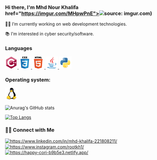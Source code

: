 ### Hi there, I'm Mhd Nour Khalifa href="https://imgur.com/MHpwPnE"><img src="https://i.imgur.com/MHpwPnE.gif" title="source: imgur.com" /></a>)

 👨‍💻 I’m currently working on web development technologies.
 
 📚 I'm interested in cyber security/software.


<h3 align="left">Languages</h3>
<p align="left"> <a href="https://www.w3schools.com/cpp/" target="_blank" rel="noreferrer"> <img src="https://raw.githubusercontent.com/devicons/devicon/master/icons/cplusplus/cplusplus-original.svg" alt="cplusplus" width="40" height="40"/> </a> <a href="https://www.w3schools.com/css/" target="_blank" rel="noreferrer"> <img src="https://raw.githubusercontent.com/devicons/devicon/master/icons/css3/css3-original-wordmark.svg" alt="css3" width="40" height="40"/> </a> <a href="https://www.w3.org/html/" target="_blank" rel="noreferrer"> <img src="https://raw.githubusercontent.com/devicons/devicon/master/icons/html5/html5-original-wordmark.svg" alt="html5" width="40" height="40"/> </a> <a href="https://www.java.com" target="_blank" rel="noreferrer"> <img src="https://raw.githubusercontent.com/devicons/devicon/master/icons/java/java-original.svg" alt="java" width="40" height="40"/> </a> <a href="https://www.python.org" target="_blank" rel="noreferrer"> <img src="https://raw.githubusercontent.com/devicons/devicon/master/icons/python/python-original.svg" alt="python" width="40" height="40"/> </a> </p>


<h3 align="left">Operating system:</h3>
<p align="left"> <a href="https://www.linux.org/" target="_blank" rel="noreferrer"> <img src="https://raw.githubusercontent.com/devicons/devicon/master/icons/linux/linux-original.svg" alt="linux" width="40" height="40"/> </a> </p>



![Anurag's GitHub stats](https://github-readme-stats.vercel.app/api?username=rootkh&show_icons=true&theme=algolia )

[![Top Langs](https://github-readme-stats.vercel.app/api/top-langs/?username=rootkh&layout=tokyonight)](https://github.com/anuraghazra/github-readme-stats)














<h3 align="left">🤝🏻 Connect with Me</h3>
<p align="left">
<a href="https://linkedin.com/in/https://www.linkedin.com/in/mhd-khalifa-221808211/" target="blank"><img align="center" src="https://raw.githubusercontent.com/rahuldkjain/github-profile-readme-generator/master/src/images/icons/Social/linked-in-alt.svg" alt="https://www.linkedin.com/in/mhd-khalifa-221808211/" height="30" width="40" /></a>
<a href="https://instagram.com/https://www.instagram.com/rootkh1/" target="blank"><img align="center" src="https://raw.githubusercontent.com/rahuldkjain/github-profile-readme-generator/master/src/images/icons/Social/instagram.svg" alt="https://www.instagram.com/rootkh1/" height="30" width="40" /></a>
<a href="/https://happy-cori-b9b5e3.netlify.app/" target="blank"><img align="center" src="https://raw.githubusercontent.com/rahuldkjain/github-profile-readme-generator/master/src/images/icons/Social/rss.svg" alt="https://happy-cori-b9b5e3.netlify.app/" height="30" width="40" /></a>
</p>








 




